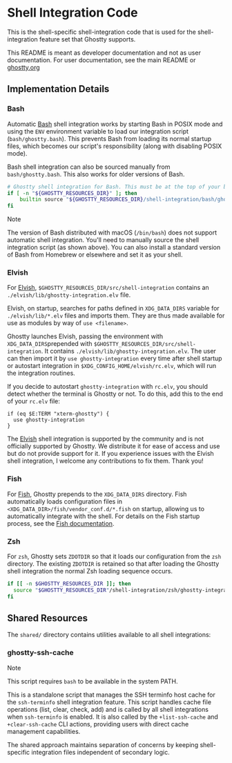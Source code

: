 # Shell Integration Code

This is the shell-specific shell-integration code that is
used for the shell-integration feature set that Ghostty
supports.

This README is meant as developer documentation and not as
user documentation. For user documentation, see the main
README or [ghostty.org](https://ghostty.org/docs)

## Implementation Details

### Bash

Automatic [Bash](https://www.gnu.org/software/bash/) shell integration works by
starting Bash in POSIX mode and using the `ENV` environment variable to load
our integration script (`bash/ghostty.bash`). This prevents Bash from loading
its normal startup files, which becomes our script's responsibility (along with
disabling POSIX mode).

Bash shell integration can also be sourced manually from `bash/ghostty.bash`.
This also works for older versions of Bash.

```bash
# Ghostty shell integration for Bash. This must be at the top of your bashrc!
if [ -n "${GHOSTTY_RESOURCES_DIR}" ]; then
    builtin source "${GHOSTTY_RESOURCES_DIR}/shell-integration/bash/ghostty.bash"
fi
```

> [!NOTE]
>
> The version of Bash distributed with macOS (`/bin/bash`) does not support
> automatic shell integration. You'll need to manually source the shell
> integration script (as shown above). You can also install a standard
> version of Bash from Homebrew or elsewhere and set it as your shell.

### Elvish

For [Elvish](https://elv.sh), `$GHOSTTY_RESOURCES_DIR/src/shell-integration`
contains an `./elvish/lib/ghostty-integration.elv` file.

Elvish, on startup, searches for paths defined in `XDG_DATA_DIRS`
variable for `./elvish/lib/*.elv` files and imports them. They are thus
made available for use as modules by way of `use <filename>`.

Ghostty launches Elvish, passing the environment with `XDG_DATA_DIRS`prepended
with `$GHOSTTY_RESOURCES_DIR/src/shell-integration`. It contains
`./elvish/lib/ghostty-integration.elv`. The user can then import it
by `use ghostty-integration` every time after shell startup or
autostart integration in `$XDG_CONFIG_HOME/elvish/rc.elv`,
which will run the integration routines.

If you decide to autostart `ghostty-integration` with `rc.elv`, you should
detect whether the terminal is Ghostty or not. To do this, add this to the end
of your `rc.elv` file:

```elvish
if (eq $E:TERM "xterm-ghostty") {
  use ghostty-integration
}
```

The [Elvish](https://elv.sh) shell integration is supported by
the community and is not officially supported by Ghostty. We distribute
it for ease of access and use but do not provide support for it.
If you experience issues with the Elvish shell integration, I welcome
any contributions to fix them. Thank you!

### Fish

For [Fish](https://fishshell.com/), Ghostty prepends to the
`XDG_DATA_DIRS` directory. Fish automatically loads configuration
files in `<XDG_DATA_DIR>/fish/vendor_conf.d/*.fish` on startup,
allowing us to automatically integrate with the shell. For details
on the Fish startup process, see the
[Fish documentation](https://fishshell.com/docs/current/language.html).

### Zsh

For `zsh`, Ghostty sets `ZDOTDIR` so that it loads our configuration
from the `zsh` directory. The existing `ZDOTDIR` is retained so that
after loading the Ghostty shell integration the normal Zsh loading
sequence occurs.

```bash
if [[ -n $GHOSTTY_RESOURCES_DIR ]]; then
  source "$GHOSTTY_RESOURCES_DIR"/shell-integration/zsh/ghostty-integration
fi
```

## Shared Resources

The `shared/` directory contains utilities available to all shell integrations:

### ghostty-ssh-cache

> [!NOTE]
>
> This script requires `bash` to be available in the system PATH.

This is a standalone script that manages the SSH terminfo host cache for the
`ssh-terminfo` shell integration feature. This script handles cache file
operations (list, clear, check, add) and is called by all shell integrations
when `ssh-terminfo` is enabled. It is also called by the `+list-ssh-cache`
and `+clear-ssh-cache` CLI actions, providing users with direct cache
management capabilities.

The shared approach maintains separation of concerns by keeping shell-specific
integration files independent of secondary logic.
